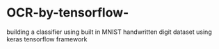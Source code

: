 # OCR-by-tensorflow-
building a classifier using built in MNIST handwritten digit dataset using keras tensorflow  framework
